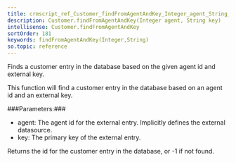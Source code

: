 ```yaml
---
title: crmscript_ref_Customer_findFromAgentAndKey_Integer_agent_String_key
description: Customer.findFromAgentAndKey(Integer agent, String key)
intellisense: Customer.findFromAgentAndKey
sortOrder: 181
keywords: findFromAgentAndKey(Integer,String)
so.topic: reference
---
```


Finds a customer entry in the database based on the given agent id and external key.

This function will find a customer entry in the database based on an agent id and an external key.



###Parameters:###


 - agent: The agent id for the external entry. Implicitly defines the external datasource.
 - key: The primary key of the external entry.


Returns the id for the customer entry in the database, or -1 if not found.


